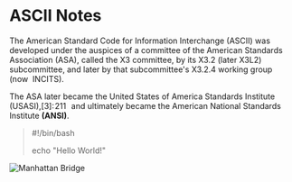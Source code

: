 # ASCII Notes

The American Standard Code for Information 
Interchange (ASCII) was developed under the 
auspices of a committee of the American Standards 
Association (ASA), called the X3 committee, by 
its X3.2 (later X3L2) subcommittee, and later by 
that subcommittee's X3.2.4 working group (now 
INCITS). 

The ASA later became the United States 
of America Standards Institute (USASI),[3]: 211  
and ultimately became the American National 
Standards Institute **(ANSI)**.
> #!/bin/bash
>
> echo "Hello World!"


![Manhattan Bridge](https://upload.wikimedia.org/wikipedia/commons/thumb/2/24/Manhattan_Bridge_May_2022_010.jpg/2560px-Manhattan_Bridge_May_2022_010.jpg)


